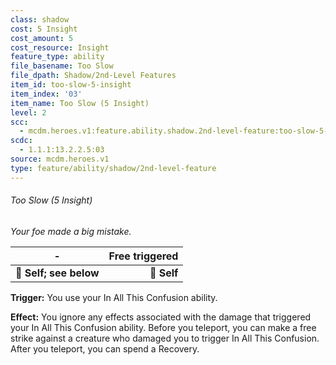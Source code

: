 ```yaml
---
class: shadow
cost: 5 Insight
cost_amount: 5
cost_resource: Insight
feature_type: ability
file_basename: Too Slow
file_dpath: Shadow/2nd-Level Features
item_id: too-slow-5-insight
item_index: '03'
item_name: Too Slow (5 Insight)
level: 2
scc:
  - mcdm.heroes.v1:feature.ability.shadow.2nd-level-feature:too-slow-5-insight
scdc:
  - 1.1.1:13.2.2.5:03
source: mcdm.heroes.v1
type: feature/ability/shadow/2nd-level-feature
---
```


###### Too Slow (5 Insight)

*Your foe made a big mistake.*

| **-**                  | **Free triggered** |
| ---------------------- | -----------------: |
| **📏 Self; see below** |        **🎯 Self** |

**Trigger:** You use your In All This Confusion ability.

**Effect:** You ignore any effects associated with the damage that triggered your In All This Confusion ability. Before you teleport, you can make a free strike against a creature who damaged you to trigger In All This Confusion. After you teleport, you can spend a Recovery.
